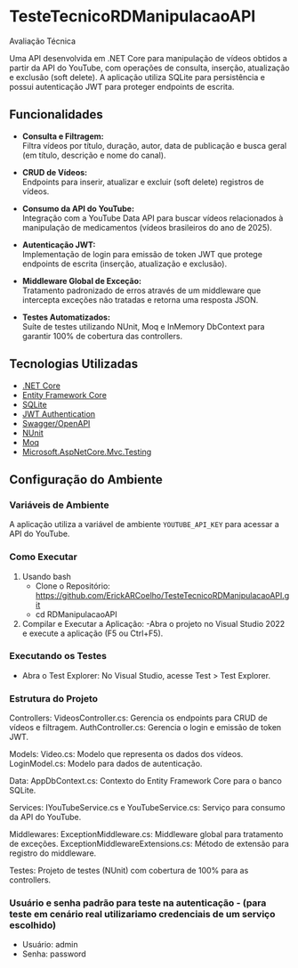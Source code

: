 # TesteTecnicoRDManipulacaoAPI
Avaliação Técnica

Uma API desenvolvida em .NET Core para manipulação de vídeos obtidos a partir da API do YouTube, com operações de consulta, inserção, atualização e exclusão (soft delete). A aplicação utiliza SQLite para persistência e possui autenticação JWT para proteger endpoints de escrita.

## Funcionalidades

- **Consulta e Filtragem:**  
  Filtra vídeos por título, duração, autor, data de publicação e busca geral (em título, descrição e nome do canal).

- **CRUD de Vídeos:**  
  Endpoints para inserir, atualizar e excluir (soft delete) registros de vídeos.

- **Consumo da API do YouTube:**  
  Integração com a YouTube Data API para buscar vídeos relacionados à manipulação de medicamentos (vídeos brasileiros do ano de 2025).

- **Autenticação JWT:**  
  Implementação de login para emissão de token JWT que protege endpoints de escrita (inserção, atualização e exclusão).

- **Middleware Global de Exceção:**  
  Tratamento padronizado de erros através de um middleware que intercepta exceções não tratadas e retorna uma resposta JSON.

- **Testes Automatizados:**  
  Suíte de testes utilizando NUnit, Moq e InMemory DbContext para garantir 100% de cobertura das controllers.

## Tecnologias Utilizadas

- [.NET Core](https://dotnet.microsoft.com/)
- [Entity Framework Core](https://docs.microsoft.com/ef/)
- [SQLite](https://www.sqlite.org/index.html)
- [JWT Authentication](https://jwt.io/)
- [Swagger/OpenAPI](https://swagger.io/)
- [NUnit](https://nunit.org/)
- [Moq](https://github.com/moq/moq)
- [Microsoft.AspNetCore.Mvc.Testing](https://docs.microsoft.com/aspnet/core/test/integration-tests)

## Configuração do Ambiente

### Variáveis de Ambiente

A aplicação utiliza a variável de ambiente `YOUTUBE_API_KEY` para acessar a API do YouTube.

### Como Executar
1. Usando bash
    - Clone o Repositório: https://github.com/ErickARCoelho/TesteTecnicoRDManipulacaoAPI.git
    - cd RDManipulacaoAPI
2. Compilar e Executar a Aplicação:
    -Abra o projeto no Visual Studio 2022 e execute a aplicação (F5 ou Ctrl+F5).

 ### Executando os Testes
- Abra o Test Explorer: No Visual Studio, acesse Test > Test Explorer.

### Estrutura do Projeto
Controllers:
VideosController.cs: Gerencia os endpoints para CRUD de vídeos e filtragem.
AuthController.cs: Gerencia o login e emissão de token JWT.

Models:
Video.cs: Modelo que representa os dados dos vídeos.
LoginModel.cs: Modelo para dados de autenticação.

Data:
AppDbContext.cs: Contexto do Entity Framework Core para o banco SQLite.

Services:
IYouTubeService.cs e YouTubeService.cs: Serviço para consumo da API do YouTube.

Middlewares:
ExceptionMiddleware.cs: Middleware global para tratamento de exceções.
ExceptionMiddlewareExtensions.cs: Método de extensão para registro do middleware.

Testes:
Projeto de testes (NUnit) com cobertura de 100% para as controllers.

### Usuário e senha padrão para teste na autenticação - (para teste em cenário real utilizariamo credenciais de um serviço escolhido)
- Usuário: admin 
- Senha: password
